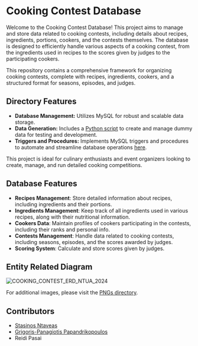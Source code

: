 # Cooking Contest Database

Welcome to the Cooking Contest Database! This project aims to manage and store data related to cooking contests, including details about recipes, ingredients, portions, cookers, and the contests themselves. The database is designed to efficiently handle various aspects of a cooking contest, from the ingredients used in recipes to the scores given by judges to the participating cookers.

This repository contains a comprehensive framework for organizing cooking contests, complete with recipes, ingredients, cookers, and a structured format for seasons, episodes, and judges.

## Directory Features
- **Database Management:** Utilizes MySQL for robust and scalable data storage.
- **Data Generation:** Includes a [Python script](https://github.com/stasinosntaveas/cooking-contest-ntua/blob/main/fake_data/create.py) to create and manage dummy data for testing and development.
- **Triggers and Procedures:** Implements MySQL triggers and procedures to automate and streamline database operations [here](https://github.com/stasinosntaveas/cooking-contest-ntua/blob/main/procedures.sql).

This project is ideal for culinary enthusiasts and event organizers looking to create, manage, and run detailed cooking competitions.

## Database Features

- **Recipes Management**: Store detailed information about recipes, including ingredients and their portions.
- **Ingredients Management**: Keep track of all ingredients used in various recipes, along with their nutritional information.
- **Cookers Data**: Maintain profiles of cookers participating in the contests, including their ranks and personal info.
- **Contests Management**: Handle data related to cooking contests, including seasons, episodes, and the scores awarded by judges.
- **Scoring System**: Calculate and store scores given by judges.

## Entity Related Diagram
![COOKING_CONTEST_ERD_NTUA_2024](https://github.com/stasinosntaveas/cooking-contest-ntua/blob/main/pngs/erd_transparent.png)

For additional images, please visit the [PNGs directory](https://github.com/stasinosntaveas/cooking-contest-ntua/tree/main/pngs).

## Contributors

- [Stasinos Ntaveas](https://github.com/stasinosntaveas)
- [Grigoris-Panagiotis Papandrikopoulos](https://github.com/gregpapandrikopoulos)
- Reidi Pasai
